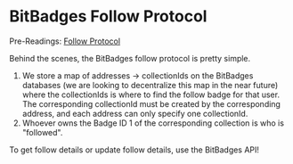 # BitBadges Follow Protocol

Pre-Readings: [Follow Protocol](../../overview/protocols/bitbadges-follow-protocol.md)

Behind the scenes, the BitBadges follow protocol is pretty simple.&#x20;

1. We store a map of addresses -> collectionIds on the BitBadges databases (we are looking to decentralize this map in the near future) where the collectionIds is where to find the follow badge for that user. The corresponding collectionId must be created by the corresponding address, and each address can only specify one collectionId.&#x20;
2. Whoever owns the Badge ID 1 of the corresponding collection is who is "followed".

To get follow details or update follow details, use the BitBadges API!
